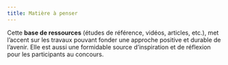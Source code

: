 ```yaml
---
title: Matière à penser
---
```


Cette **base de ressources** (études de référence, vidéos, articles, etc.), met l’accent sur les travaux pouvant fonder une approche positive et durable de l’avenir. Elle est aussi une formidable source d’inspiration et de réflexion pour les participants au concours.
